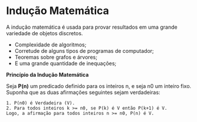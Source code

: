 # Indução Matemática #

A indução matemática é usada para provar resultados em uma grande variedade de objetos discretos.

* Complexidade de algoritmos;
* Corretude de alguns tipos de programas de computador;
* Teoremas sobre grafos e árvores;
* E uma grande quantidade de inequações;

**Princípio da Indução Matemática**

Seja **P(n)** um predicado definido para os inteiros n, e seja n0 um inteiro fixo. Suponha que as duas afirmações seguintes sejam verdadeiras:

```
1. P(n0) é Verdadeira (V).
2. Para todos inteiros k >= n0, se P(k) é V então P(k+1) é V.
Logo, a afirmação para todos inteiros n >= n0, P(n) é V.
```

